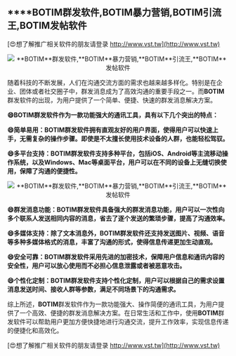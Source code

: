 ## ****BOTIM**群发软件,**BOTIM**暴力营销,**BOTIM**引流王,**BOTIM**发帖软件**

[😍想了解推广相关软件的朋友请登录 http://www.vst.tw](http://www.vst.tw)

 <center><img src="https://vst.tw/MP4/tuiguang/png/0.png" alt="**BOTIM**群发软件,**BOTIM**暴力营销,**BOTIM**引流王,**BOTIM**发帖软件"></center>

随着科技的不断发展，人们在沟通交流方面的需求也越来越多样化。特别是在企业、团体或者社交圈子中，群发消息成为了高效沟通的重要手段之一。而**BOTIM**群发软件的出现，为用户提供了一个简单、便捷、快速的群发消息解决方案。

**😄**BOTIM**群发软件作为一款功能强大的通讯工具，具有以下几个突出的特点：**

**😄简单易用：**BOTIM**群发软件拥有直观友好的用户界面，使得用户可以快速上手，无需复杂的操作步骤。即使是不太擅长使用技术设备的人群，也能轻松驾驭。**

**😄多平台支持：**BOTIM**群发软件支持多种平台，包括iOS、Android等主流移动操作系统，以及Windows、Mac等桌面平台，用户可以在不同的设备上无缝切换使用，保障了沟通的便捷性。**

 <center><img src="https://vst.tw/MP4/tuiguang/png/8.png" alt="**BOTIM**群发软件,**BOTIM**暴力营销,**BOTIM**引流王,**BOTIM**发帖软件"></center>

**😄群发消息功能：**BOTIM**群发软件具备强大的群发消息功能，用户可以一次性向多个联系人发送相同内容的消息，省去了逐个发送的繁琐步骤，提高了沟通效率。**

**😄多媒体支持：除了文本消息外，**BOTIM**群发软件还支持发送图片、视频、语音等多种多媒体格式的消息，丰富了沟通的形式，使得信息传递更加生动直观。**

**😄安全可靠：**BOTIM**群发软件采用先进的加密技术，保障用户信息和通讯内容的安全性，用户可以放心使用而不必担心信息泄露或者被恶意攻击。**

**😄个性化定制：**BOTIM**群发软件支持个性化定制，用户可以根据自己的需求设置消息发送时间、接收人群等参数，满足不同场景下的沟通需求。**

综上所述，**BOTIM**群发软件作为一款功能强大、操作简便的通讯工具，为用户提供了一个高效、便捷的群发消息解决方案。在日常生活和工作中，使用**BOTIM**群发软件可以帮助用户更加方便快捷地进行沟通交流，提升工作效率，实现信息传递的便捷化和高效化。

[😍想了解推广相关软件的朋友请登录 http://www.vst.tw](http://www.vst.tw)



